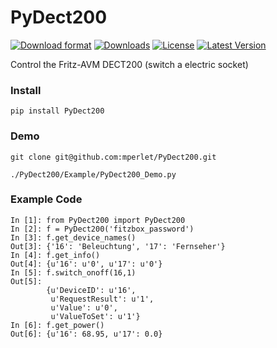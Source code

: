 PyDect200
======

[![Download format](http://img.shields.io/pypi/format/PyDect200.svg)](https://pypi.python.org/pypi/PY_DECT200/)
[![Downloads](http://img.shields.io/pypi/dm/PyDect200.svg)](https://pypi.python.org/pypi/PY_DECT200/)
[![License](http://img.shields.io/pypi/l/PyDect200.svg)](https://pypi.python.org/pypi/PY_DECT200/)
[![Latest Version](http://img.shields.io/pypi/v/PyDect200.svg)](https://pypi.python.org/pypi/PY_DECT200/)


Control the Fritz-AVM DECT200 (switch a electric socket)

### Install

```
pip install PyDect200
```

### Demo

```
git clone git@github.com:mperlet/PyDect200.git

./PyDect200/Example/PyDect200_Demo.py
```

### Example Code

```
In [1]: from PyDect200 import PyDect200
In [2]: f = PyDect200('fitzbox_password')
In [3]: f.get_device_names()
Out[3]: {'16': 'Beleuchtung', '17': 'Fernseher'}
In [4]: f.get_info()
Out[4]: {u'16': u'0', u'17': u'0'}
In [5]: f.switch_onoff(16,1)
Out[5]: 
		{u'DeviceID': u'16',
		 u'RequestResult': u'1',
		 u'Value': u'0',
		 u'ValueToSet': u'1'}
In [6]: f.get_power()
Out[6]: {u'16': 68.95, u'17': 0.0}
```
